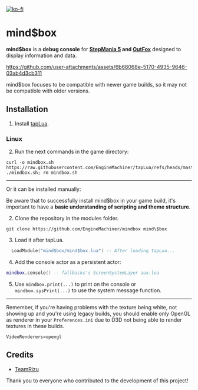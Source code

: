 [![ko-fi](https://ko-fi.com/img/githubbutton_sm.svg)](https://ko-fi.com/W7W32691S)

# mind$box

**mind$box** is a **debug console** for **[StepMania 5](https://github.com/stepmania/stepmania) and [OutFox](https://github.com/TeamRizu/OutFox)** 
designed to display information and data.

https://github.com/user-attachments/assets/6b68068e-5170-4935-9646-03ab4d3cb311

mind$box focuses to be compatible with newer game builds, so it may not be
compatible with older versions.

## Installation

  1. Install [tapLua](https://github.com/EngineMachiner/tapLua).

### Linux

  2. Run the next commands in the game directory:
  ```console
  curl -o mindbox.sh https://raw.githubusercontent.com/EngineMachiner/tapLua/refs/heads/master/mindbox.sh
  ./mindbox.sh; rm mindbox.sh
  ```

---

Or it can be installed manually:

Be aware that to successfully install mind$box in your game build, it's important to have a **basic understanding of scripting and theme structure**.

  2. Clone the repository in the modules folder.
  ```
  git clone https://github.com/EngineMachiner/mindbox mind\$box
  ```

  3. Load it after tapLua.
  ```lua
    LoadModule("mind$box/mind$box.lua") -- After loading tapLua...
  ```

  4. Add the console actor as a persistent actor:
  ```lua
  mindbox.console() -- fallbacks's ScreenSystemLayer aux.lua
  ```

  5. Use `mindbox.print(...)` to print on the console or `mindbox.sysPrint(...)` to use the system message function.

---

Remember, if you're having problems with the texture being white, not showing up 
and you're using legacy builds, you should enable only OpenGL as renderer in 
your `Preferences.ini` due to D3D not being able to render textures in these builds.
```
VideoRenderers=opengl
```

## Credits
- [TeamRizu](https://github.com/TeamRizu)

Thank you to everyone who contributed to the development of this project!
